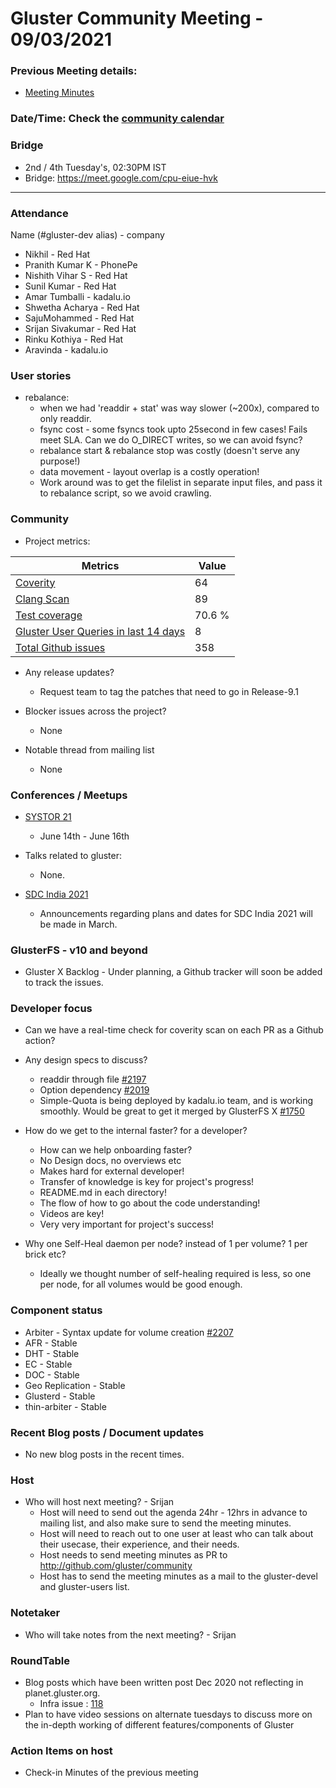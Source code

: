 # Gluster Community Meeting -  09/03/2021


### Previous Meeting details:

- [Meeting Minutes](https://github.com/gluster/community/blob/master/meetings/2021-02-23-Community-Meeting.md)

### Date/Time: Check the [community calendar](https://calendar.google.com/event?action=TEMPLATE&tmeid=MDQ0YmRydTllMXYzdWFoMmpsbjdqNXJlYmNfMjAyMDEwMjdUMDkwMDAwWiBzYWptb2hhbUByZWRoYXQuY29t&tmsrc=sajmoham%40redhat.com&scp=ALL)

### Bridge
  - 2nd / 4th Tuesday's, 02:30PM IST
  - Bridge: https://meet.google.com/cpu-eiue-hvk


-------

### Attendance
Name (#gluster-dev alias) - company
* Nikhil - Red Hat
* Pranith Kumar K - PhonePe
* Nishith Vihar S - Red Hat
* Sunil Kumar - Red Hat
* Amar Tumballi - kadalu.io
* Shwetha Acharya - Red Hat
* SajuMohammed - Red Hat
* Srijan Sivakumar - Red Hat
* Rinku Kothiya - Red Hat
* Aravinda - kadalu.io


### User stories

* rebalance: 
  - when we had 'readdir + stat' was way slower (~200x), compared to only readdir.
  - fsync cost - some fsyncs took upto 25second in few cases! Fails meet SLA. Can we do O_DIRECT writes, so we can avoid fsync?
  - rebalance start & rebalance stop was costly (doesn't serve any purpose!)
  - data movement - layout overlap is a costly operation!
  - Work around was to get the filelist in separate input files, and pass it to rebalance script, so we avoid crawling.



### Community

* Project metrics:

|    Metrics                |   Value  |
| ------------------------- | -------- |
|[Coverity](https://scan.coverity.com/projects/gluster-glusterfs)  | 64  |
|[Clang Scan](https://build.gluster.org/job/clang-scan/lastBuild/) |   89  |
|[Test coverage](https://build.gluster.org/job/line-coverage/lastCompletedBuild/Line_20Coverage_20Report/)|    70.6 % |
|[Gluster User Queries in last 14 days](https://lists.gluster.org/pipermail/gluster-users/2021-January/thread.html)        |    8      |
|[Total Github issues](https://github.com/gluster/glusterfs/issues)       |    358   |

* Any release updates?
  - Request team to tag the patches that need to go in Release-9.1 

* Blocker issues across the project?
    * None
* Notable thread from mailing list
    * None

### Conferences / Meetups

* [SYSTOR 21](https://www.systor.org/2021/cfp.html)
    * June 14th - June 16th

* Talks related to gluster:
    - None.

* [SDC India 2021](https://www.snia.org/events/sdcindia)
    * Announcements regarding plans and dates for SDC India 2021 will be made in March.


### GlusterFS - v10 and beyond

* Gluster X Backlog - Under planning, a Github tracker will soon be added to track the issues.
    
### Developer focus

* Can we have a real-time check for coverity scan on each PR as a Github action? 
* Any design specs to discuss?
    * readdir through file [#2197](https://github.com/gluster/glusterfs/issues/2197)
    * Option dependency [#2019](https://github.com/gluster/glusterfs/pull/2019)
    * Simple-Quota is being deployed by kadalu.io team, and is working smoothly. Would be great to get it merged by GlusterFS X [#1750](https://github.com/gluster/glusterfs/pull/1750)


* How do we get to the internal faster? for a developer?
  - How can we help onboarding faster?
  - No Design docs, no overviews etc
  - Makes hard for external developer!
  - Transfer of knowledge is key for project's progress!
  - README.md in each directory!
  - The flow of how to go about the code understanding!
  - Videos are key!
  - Very very important for project's success!


* Why one Self-Heal daemon per node? instead of 1 per volume? 1 per brick etc?
  - Ideally we thought number of self-healing required is less, so one per node, for all volumes would be good enough.


### Component status
* Arbiter - Syntax update for volume creation [#2207](https://github.com/gluster/glusterfs/pull/2207)
* AFR - Stable
* DHT - Stable
* EC - Stable
* DOC - Stable
* Geo Replication - Stable
* Glusterd - Stable
* thin-arbiter - Stable


### Recent Blog posts / Document updates

* No new blog posts in the recent times.


### Host

* Who will host next meeting? - Srijan
  - Host will need to send out the agenda 24hr - 12hrs in advance to mailing list, and also make sure to send the meeting minutes.
  - Host will need to reach out to one user at least who can talk about their usecase, their experience, and their needs.
  - Host needs to send meeting minutes as PR to http://github.com/gluster/community
  - Host has to send the meeting minutes as a mail to the gluster-devel and gluster-users list.


### Notetaker

* Who will take notes from the next meeting? - Srijan


### RoundTable

* Blog posts which have been written post Dec 2020 not reflecting in planet.gluster.org.
    * Infra issue : [118](https://github.com/gluster/project-infrastructure/issues/118)
* Plan to have video sessions on alternate tuesdays to discuss more on the in-depth working of different features/components of Gluster

### Action Items on host
* Check-in Minutes of the previous meeting
